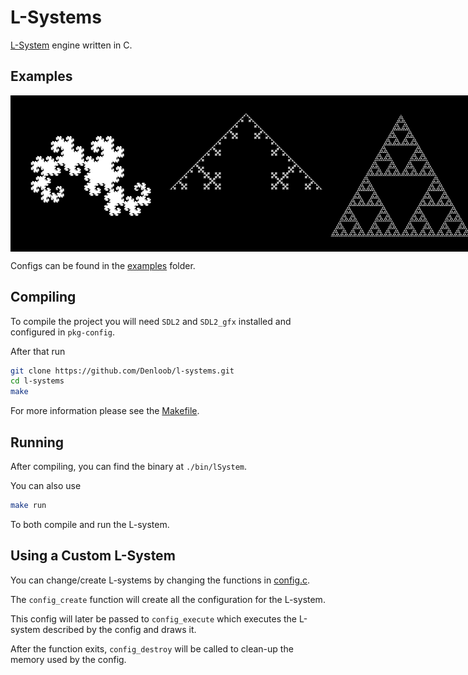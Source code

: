 # L-Systems
[L-System](https://en.wikipedia.org/wiki/L-system) engine written in C.

## Examples
<div style="display: flex; justify-content: space-between;">
    <img src="./images/dragon_curve.png" alt="Image of the Dragon Curve" width="250" height="250">
    <img src="./images/koch_curve.png" alt="Image of the Koch Curve" width="250" height="250">
    <img src="./images/sierpinski_triangle.png" alt="Image of the Sierpinski Triangle" width="250" height="250">
    <img src="./images/fractal_plant.png" alt="Image of a fractal plant" width="250" height="250">
    <img src="./images/tree.png" alt="Image of a tree" width="250" height="250">
</div>

Configs can be found in the [examples](./examples/) folder.

## Compiling
To compile the project you will need `SDL2` and `SDL2_gfx` installed and configured in `pkg-config`.

After that run
```sh
git clone https://github.com/Denloob/l-systems.git
cd l-systems
make
```

For more information please see the [Makefile](./Makefile).

## Running

After compiling, you can find the binary at `./bin/lSystem`.

You can also use
```sh
make run
```
To both compile and run the L-system.

## Using a Custom L-System

You can change/create L-systems by changing the functions in [config.c](./src/config.c).

The `config_create` function will create all the configuration for the L-system.

This config will later be passed to `config_execute` which executes the L-system described
by the config and draws it.

After the function exits, `config_destroy` will be called to clean-up the memory used by the config.

